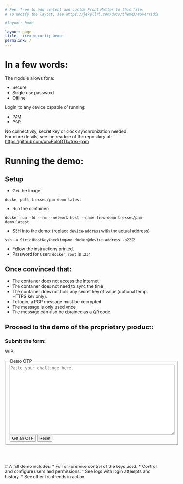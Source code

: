 ```yaml
---
# Feel free to add content and custom Front Matter to this file.
# To modify the layout, see https://jekyllrb.com/docs/themes/#overriding-theme-defaults

#layout: home

layout: page
title: "Trex-Security Demo"
permalink: /
---
```


# In a few words:
The module allows for a:
* Secure
* Single use password
* Offline

Login, to any device capable of running:
* PAM
* PGP

No connectivity, secret key or clock synchronization needed.  
For more details, see the readme of the repository at:  
<https://github.com/unaPoloGTIc/trex-pam>

# Running the demo:

## Setup
* Get the image:
 ```
 docker pull trexsec/pam-demo:latest
 ```
* Run the container:
 ```
 docker run -td --rm --network host --name trex-demo trexsec/pam-demo:latest
```

* SSH into the demo: (replace `device-address` with the actual address)
```
ssh -o StrictHostKeyChecking=no docker@device-address -p2222
```
* Follow the instructions printed.
* Password for users `docker`, `root` is `1234`

## Once convinced that:
* The container does not access the Internet
* The container does not need to sync the time
* The container does not hold any secret key of value (optional temp. HTTPS key only).
* To login, a PGP message must be decrypted
* The message is only used once
* The message can also be obtained as a QR code

## Proceed to the demo of the proprietary product:

### Submit the form:

WIP:

<script>
function getresp() {
alert("called func");
var req=new XMLHttpRequest();
req.setRequestHeader("Content-type", "multipart/form-data")
req.onreadystatechange = function() {
  if (this.readyState == 4 && this.status == 200) {
    document.getElementById("otp").innerHTML =
    this.responseText;
  }
};
req.open("POST", "https://postman-echo.com/post", true);
req.send(document.getElementById("chalid").value);
}
</script>

<form>
<fieldset>
<legend>Demo OTP</legend>
<textarea id="chalid" rows="15" cols="65" maxlength="2000" name="challange" placeholder="Paste your challange here." required>
</textarea><br>  
<input type="submit" onclick="getresp()" value="Get an OTP">
<input type="reset">
</fieldset>
</form>
<br>
<p><span id="otp"></span></p>
<br>
# A full demo includes:
* Full on-premise control of the keys used.
* Control and configure users and permissions.
* See logs with login attempts and history.
* See other front-ends in action.

